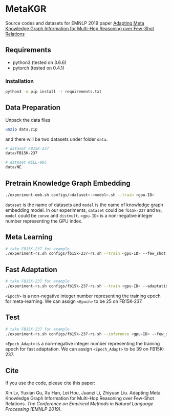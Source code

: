 # MetaKGR

Source codes and datasets for EMNLP 2019 paper [Adapting Meta Knowledge Graph Information for Multi-Hop Reasoning over Few-Shot Relations](https://www.baidu.com)

## Requirements

- python3 (tested on 3.6.6)
- pytorch (tested on 0.4.1)

### Installation

``` bash
python3 -m pip install -r requirements.txt
```

## Data Preparation

Unpack the data files

``` bash
unzip data.zip
```

and there will be two datasets under folder `data`.

``` bash
# dataset FB15K-237
data/FB15K-237

# dataset NELL-995
data/NE
```

## Pretrain Knowledge Graph Embedding

``` bash
./experiment-emb.sh configs/<dataset>-<model>.sh --train <gpu-ID>
```

`dataset` is the name of datasets and `model` is the name of knowledge graph embedding model. In our experiments, `dataset` could be `fb15k-237` and `NE`, `model` could be `conve` and `distmult`. `<gpu-ID>` is a non-negative integer number representing the GPU index.

## Meta Learning

``` bash
# take FB15K-237 for example
./experiment-rs.sh configs/fb15k-237-rs.sh --train <gpu-ID> --few_shot
```

## Fast Adaptation

``` bash
# take FB15K-237 for example
./experiment-rs.sh configs/fb15k-237-rs.sh --train <gpu-ID> --adaptation --checkpoint_path model/FB15K-237-point.rs.conve-xavier-n/a-200-200-3-0.001-0.3-0.1-0.5-400-0.02/checkpoint-<Epoch>.tar
```

`<Epoch>` is a non-negative integer number representing the training epoch for meta-learning. We can assign `<Epoch>` to be 25 on FB15K-237.

## Test

``` bash
# take FB15K-237 for example
./experiment-rs.sh configs/fb15k-237-rs.sh --inference <gpu-ID> --few_shot --checkpoint_path model/FB15K-237-point.rs.conve-xavier-n/a-200-200-3-0.001-0.3-0.1-0.5-400-0.02/checkpoint-<Epoch_Adapt>-[relation].tar
```

`<Epoch_Adapt>` is a non-negative integer number representing the training epoch for fast adaptation. We can assign `<Epoch_Adapt>` to be 39 on FB15K-237.

## Cite 

If you use the code, please cite this paper:

Xin Lv, Yuxian Gu, Xu Han, Lei Hou, Juanzi Li, Zhiyuan Liu. Adapting Meta Knowledge Graph Information for Multi-Hop Reasoning over Few-Shot Relations. *The Conference on Empirical Methods in Natural Language Processing (EMNLP 2019)*.

